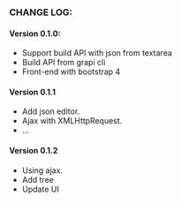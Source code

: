 


### CHANGE LOG:

#### Version 0.1.0:

- Support build API with json from textarea
- Build API from grapi cli
- Front-end with bootstrap 4

#### Version 0.1.1

- Add json editor.
- Ajax with XMLHttpRequest.
- ...

#### Version 0.1.2

- Using ajax.
- Add tree
- Update UI